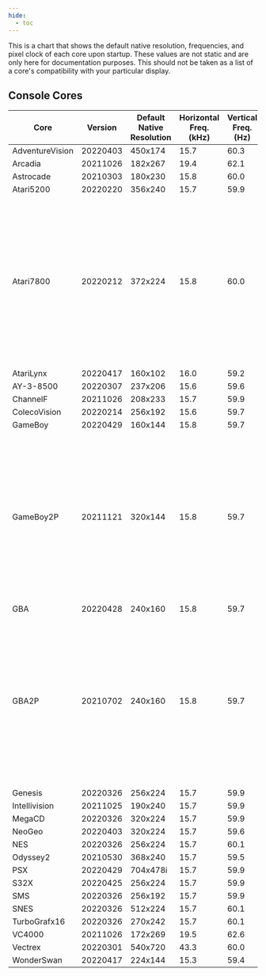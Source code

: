```yaml
---
hide:
  - toc
---
```


This is a chart that shows the default native resolution, frequencies, and pixel clock of each core upon startup. These values are not static and are only here for documentation purposes. This should not be taken as a list of a core's compatibility with your particular display.

## Console Cores

| Core            | Version  | Default Native Resolution | Horizontal Freq. (kHz) | Vertical Freq. (Hz) | Pixel Clock (MHz) | Notes                                                                                                                    |
| --------------- | -------- | ------------------------- | ---------------------- | ------------------- | ----------------- | ------------------------------------------------------------------------------------------------------------------------ |
| AdventureVision | 20220403 | 450x174                   | 15.7                   | 60.3                | 11.00             |                                                                                                                          |
| Arcadia         | 20211026 | 182x267                   | 19.4                   | 62.1                | 4.39              |                                                                                                                          |
| Astrocade       | 20210303 | 180x230                   | 15.8                   | 60.0                | 3.58              |                                                                                                                          |
| Atari5200       | 20220220 | 356x240                   | 15.7                   | 59.9                | 7.16              |                                                                                                                          |
| Atari7800       | 20220212 | 372x224                   | 15.8                   | 60.0                | 7.16              | For analog video on Atari 2600 games, disable the video stabilizer in the Atari 2600 submenu if you cannot achieve sync. |
| AtariLynx       | 20220417 | 160x102                   | 16.0                   | 59.2                | 7.11              |                                                                                                                          |
| AY-3-8500       | 20220307 | 237x206                   | 15.6                   | 59.6                | 6.00              |                                                                                                                          |
| ChannelF        | 20211026 | 208x233                   | 15.7                   | 59.9                | 3.58              |                                                                                                                          |
| ColecoVision    | 20220214 | 256x192                   | 15.6                   | 59.7                | 5.33              |                                                                                                                          |
| GameBoy         | 20220429 | 160x144                   | 15.8                   | 59.7                | 6.71              |                                                                                                                          |
| GameBoy2P       | 20211121 | 320x144                   | 15.8                   | 59.7                | 6.71              | With the Analog I/O board the output of each player's screen can be split between an HDMI display and an Analog display. |
| GBA             | 20220428 | 240x160                   | 15.8                   | 59.7                | 6.29              |                                                                                                                          |
| GBA2P           | 20210702 | 240x160                   | 15.8                   | 59.7                | 6.29              | With the Analog I/O board the output of each player's screen can be split between an HDMI display and an Analog display. |
| Genesis         | 20220326 | 256x224                   | 15.7                   | 59.9                | 5.37              |                                                                                                                          |
| Intellivision   | 20211025 | 190x240                   | 15.7                   | 59.9                | 3.58              |                                                                                                                          |
| MegaCD          | 20220326 | 320x224                   | 15.7                   | 59.9                | 6.71              |                                                                                                                          |
| NeoGeo          | 20220403 | 320x224                   | 15.7                   | 59.6                | 6.04              |                                                                                                                          |
| NES             | 20220326 | 256x224                   | 15.7                   | 60.1                | 5.37              |                                                                                                                          |
| Odyssey2        | 20210530 | 368x240                   | 15.7                   | 59.5                | 7.16              |                                                                                                                          |
| PSX             | 20220429 | 704x478i                  | 15.7                   | 59.9                | 13.42             |                                                                                                                          |
| S32X            | 20220425 | 256x224                   | 15.7                   | 59.9                | 5.37              |                                                                                                                          |
| SMS             | 20220326 | 256x192                   | 15.7                   | 59.9                | 5.37              |                                                                                                                          |
| SNES            | 20220326 | 512x224                   | 15.7                   | 60.1                | 10.74             |                                                                                                                          |
| TurboGrafx16    | 20220326 | 270x242                   | 15.7                   | 60.1                | 5.37              |                                                                                                                          |
| VC4000          | 20211026 | 172x269                   | 19.5                   | 62.6                | 4.43              |                                                                                                                          |
| Vectrex         | 20220301 | 540x720                   | 43.3                   | 60.0                | 24.00             |                                                                                                                          |
| WonderSwan      | 20220417 | 224x144                   | 15.3                   | 59.4                | 6.14              |                                                                                                                          |